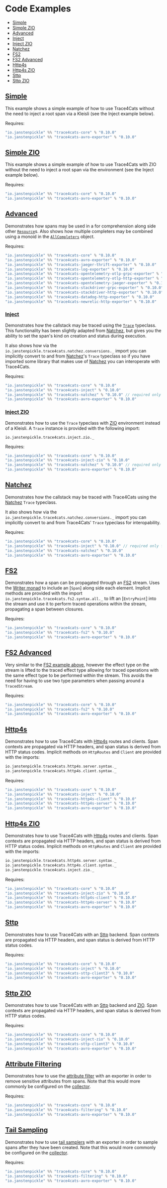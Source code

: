 # Code Examples

 * [Simple](#simple)
 * [Simple ZIO](#simple-zio)
 * [Advanced](#advanced)
 * [Inject](#inject)
 * [Inject ZIO](#inject-zio)
 * [Natchez](#natchez)
 * [FS2](#fs2)
 * [FS2 Advanced](#fs2-advanced)
 * [Http4s](#http4s)
 * [Http4s ZIO](#http4s-zio)
 * [Sttp](#http4s)
 * [Sttp ZIO](#http4s-zio)

## [Simple](../modules/example/src/main/scala/io/janstenpickle/trace4cats/example/SimpleExample.scala)

This example shows a simple example of how to use Trace4Cats without the need to
inject a root span via a Kleisli (see the Inject example below).

Requires:

```scala
"io.janstenpickle" %% "trace4cats-core" % "0.10.0"
"io.janstenpickle" %% "trace4cats-avro-exporter" % "0.10.0"

```

## [Simple ZIO](../modules/example/src/main/scala/io/janstenpickle/trace4cats/example/SimpleZioExample.scala)

This example shows a simple example of how to use Trace4Cats with ZIO without the need to
inject a root span via the environment (see the Inject example below).

Requires:

```scala
"io.janstenpickle" %% "trace4cats-core" % "0.10.0"
"io.janstenpickle" %% "trace4cats-avro-exporter" % "0.10.0"

```

## [Advanced](../modules/example/src/main/scala/io/janstenpickle/trace4cats/example/AdvancedExample.scala)

Demonstrates how spans may be used in a for comprehension along side other [`Resource`]s.
Also shows how multiple completers may be combined using a monoid in the
[`AllCompleters`](../modules/example/src/main/scala/io/janstenpickle/trace4cats/example/AllCompleters.scala)
object.

Requires:

```scala
"io.janstenpickle" %% "trace4cats-core" % "0.10.0"
"io.janstenpickle" %% "trace4cats-avro-exporter" % "0.10.0"
"io.janstenpickle" %% "trace4cats-jaeger-thrift-exporter" % "0.10.0"
"io.janstenpickle" %% "trace4cats-log-exporter" % "0.10.0"
"io.janstenpickle" %% "trace4cats-opentelemetry-otlp-grpc-exporter" % "0.10.0"
"io.janstenpickle" %% "trace4cats-opentelemetry-otlp-http-exporter" % "0.10.0"
"io.janstenpickle" %% "trace4cats-opentelemetry-jaeger-exporter" % "0.10.0"
"io.janstenpickle" %% "trace4cats-stackdriver-grpc-exporter" % "0.10.0"
"io.janstenpickle" %% "trace4cats-stackdriver-http-exporter" % "0.10.0"
"io.janstenpickle" %% "trace4cats-datadog-http-exporter" % "0.10.0"
"io.janstenpickle" %% "trace4cats-newrelic-http-exporter" % "0.10.0"

```

### [Inject](../modules/example/src/main/scala/io/janstenpickle/trace4cats/example/InjectExample.scala)

Demonstrates how the callstack may be traced using the [`Trace`](../modules/inject/src/main/scala/io/janstenpickle/trace4cats/inject/Trace.scala)
typeclass. This functionality has been slightly adapted from [Natchez], but gives
you the ability to set the span's kind on creation and status during execution.

It also shows how via the `io.janstenpickle.trace4cats.natchez.conversions._` import
you can implicitly convert to and from [Natchez]'s `Trace` typeclass so if
you have imported some library that makes use of [Natchez] you can
interoperate with Trace4Cats.

Requires:


```scala
"io.janstenpickle" %% "trace4cats-core" % "0.10.0"
"io.janstenpickle" %% "trace4cats-inject" % "0.10.0"
"io.janstenpickle" %% "trace4cats-natchez" % "0.10.0" // required only for interop
"io.janstenpickle" %% "trace4cats-avro-exporter" % "0.10.0"

```

### [Inject ZIO](../modules/example/src/main/scala/io/janstenpickle/trace4cats/example/InjectZioExample.scala)

Demonstrates how to use the `Trace` typeclass with [ZIO] environment instead of a Kleisli. A `Trace` instance
is provided with the following import:

```
io.janstenpickle.trace4cats.inject.zio._
```

Requires:

```scala
"io.janstenpickle" %% "trace4cats-core" % "0.10.0"
"io.janstenpickle" %% "trace4cats-inject-zio" % "0.10.0"
"io.janstenpickle" %% "trace4cats-natchez" % "0.10.0" // required only for interop
"io.janstenpickle" %% "trace4cats-avro-exporter" % "0.10.0"

```

## [Natchez](../modules/example/src/main/scala/io/janstenpickle/trace4cats/example/NatchezExample.scala)

Demonstrates how the callstack may be traced with Trace4Cats using the [Natchez] `Trace`
typeclass.

It also shows how via the `io.janstenpickle.trace4cats.natchez.conversions._` import
you can implicitly convert to and from Trace4Cats' `Trace` typeclass for
interopability.

Requires:


```scala
"io.janstenpickle" %% "trace4cats-core" % "0.10.0"
"io.janstenpickle" %% "trace4cats-inject" % "0.10.0" // required only for interop
"io.janstenpickle" %% "trace4cats-natchez" % "0.10.0"
"io.janstenpickle" %% "trace4cats-avro-exporter" % "0.10.0"

```


## [FS2](../modules/example/src/main/scala/io/janstenpickle/trace4cats/example/Fs2Example.scala)

Demonstrates how a span can be propagated through an [FS2] stream. Uses the
[Writer monad](http://eed3si9n.com/herding-cats/Writer.html) to include an [`Span`] along side each element.
Implicit methods are provided with the import `io.janstenpickle.trace4cats.fs2.syntax.all._` to lift an
[`EntryPoint`] into the stream and use it to perform traced operations within the stream, propagating a span
between closures.

Requires:

```scala
"io.janstenpickle" %% "trace4cats-core" % "0.10.0"
"io.janstenpickle" %% "trace4cats-fs2" % "0.10.0"
"io.janstenpickle" %% "trace4cats-avro-exporter" % "0.10.0"

```

## [FS2 Advanced](../modules/example/src/main/scala/io/janstenpickle/trace4cats/example/Fs2AdvancedExample.scala)


Very similar to the [FS2 example above](#fs2), however the effect type on the stream is lifted to the traced effect type
allowing for traced operations with the same effect type to be performed within the stream. This avoids the need for
having to use two type parameters when passing around a `TracedStream`.

Requires:

```scala
"io.janstenpickle" %% "trace4cats-core" % "0.10.0"
"io.janstenpickle" %% "trace4cats-fs2" % "0.10.0"
"io.janstenpickle" %% "trace4cats-avro-exporter" % "0.10.0"

```

## [Http4s](../modules/example/src/main/scala/io/janstenpickle/trace4cats/example/Http4sExample.scala)

Demonstrates how to use Trace4Cats with [Http4s] routes and clients. Span contexts are propagated via HTTP headers, and
span status is derived from HTTP status codes. Implicit methods on `HttpRoutes` and `Client` are provided with the
imports:

```scala
io.janstenpickle.trace4cats.http4s.server.syntax._
io.janstenpickle.trace4cats.http4s.client.syntax._
```

Requires:

```scala
"io.janstenpickle" %% "trace4cats-core" % "0.10.0"
"io.janstenpickle" %% "trace4cats-inject" % "0.10.0"
"io.janstenpickle" %% "trace4cats-http4s-client" % "0.10.0"
"io.janstenpickle" %% "trace4cats-http4s-server" % "0.10.0"
"io.janstenpickle" %% "trace4cats-avro-exporter" % "0.10.0"

```

## [Http4s ZIO](../modules/example/src/main/scala/io/janstenpickle/trace4cats/example/Http4sZioExample.scala)

Demonstrates how to use Trace4Cats with [Http4s] routes and clients. Span contexts are propagated via HTTP headers, and
span status is derived from HTTP status codes. Implicit methods on `HttpRoutes` and `Client` are provided with the
imports:

```scala
io.janstenpickle.trace4cats.http4s.server.syntax._
io.janstenpickle.trace4cats.http4s.client.syntax._
io.janstenpickle.trace4cats.inject.zio._
```

Requires:

```scala
"io.janstenpickle" %% "trace4cats-core" % "0.10.0"
"io.janstenpickle" %% "trace4cats-inject-zio" % "0.10.0"
"io.janstenpickle" %% "trace4cats-http4s-client" % "0.10.0"
"io.janstenpickle" %% "trace4cats-http4s-server" % "0.10.0"
"io.janstenpickle" %% "trace4cats-avro-exporter" % "0.10.0"

```

## [Sttp](../modules/example/src/main/scala/io/janstenpickle/trace4cats/example/SttpExample.scala)

Demonstrates how to use Trace4Cats with an [Sttp] backend. Span contexts are propagated via HTTP headers, and
span status is derived from HTTP status codes.

Requires:

```scala
"io.janstenpickle" %% "trace4cats-core" % "0.10.0"
"io.janstenpickle" %% "trace4cats-inject" % "0.10.0"
"io.janstenpickle" %% "trace4cats-sttp-client3" % "0.10.0"
"io.janstenpickle" %% "trace4cats-avro-exporter" % "0.10.0"

```

## [Sttp ZIO](../modules/example/src/main/scala/io/janstenpickle/trace4cats/example/SttpZioExample.scala)

Demonstrates how to use Trace4Cats with an [Sttp] backend and [ZIO]. Span contexts are propagated via HTTP headers, and
span status is derived from HTTP status codes.

Requires:

```scala
"io.janstenpickle" %% "trace4cats-core" % "0.10.0"
"io.janstenpickle" %% "trace4cats-inject-zio" % "0.10.0"
"io.janstenpickle" %% "trace4cats-sttp-client3" % "0.10.0"
"io.janstenpickle" %% "trace4cats-avro-exporter" % "0.10.0"

```

## [Attribute Filtering](../modules/example/src/main/scala/io/janstenpickle/trace4cats/example/AttributeFiltering.scala)

Demonstrates how to use the [attribute filter](filtering.md) with an exporter in order to remove sensitive attributes
from spans. Note that this would more commonly be configured on the [collector].

Requires:

```scala
"io.janstenpickle" %% "trace4cats-core" % "0.10.0"
"io.janstenpickle" %% "trace4cats-filtering" % "0.10.0"
"io.janstenpickle" %% "trace4cats-avro-exporter" % "0.10.0"

```

## [Tail Sampling](../modules/example/src/main/scala/io/janstenpickle/trace4cats/example/TailSampling.scala)

Demonstrates how to use [tail samplers](sampling.md#tail-sampling) with an exporter in order to sample spans after they
have been created. Note that this would more commonly be configured on the [collector].

Requires:

```scala
"io.janstenpickle" %% "trace4cats-core" % "0.10.0"
"io.janstenpickle" %% "trace4cats-filtering" % "0.10.0"
"io.janstenpickle" %% "trace4cats-avro-exporter" % "0.10.0"

```

[FS2]: https://fs2.io/
[FS2 `EntryPoint`]: ../modules/fs2/src/main/scala/io/janstenpickle/trace4cats/fs2/Fs2EntryPoint.scala
[Http4s]: https://http4s.org/
[Jaeger]: https://www.jaegertracing.io/
[Log4Cats]: https://github.com/typelevel/log4cats
[Natchez]: https://github.com/tpolecat/natchez
[`native-image`]: https://www.graalvm.org/docs/reference-manual/native-image/
[OpenTelemetry]: http://opentelemetry.io
[Stackdriver Trace]: https://cloud.google.com/trace/docs/reference
[Datadog]: https://docs.datadoghq.com/api/v1/tracing/
[NewRelic]: https://docs.newrelic.com/docs/understand-dependencies/distributed-tracing/trace-api/report-new-relic-format-traces-trace-api#new-relic-guidelines
[`Resource`]: https://typelevel.org/cats-effect/datatypes/resource.html
[ZIO]: https://zio.dev
[Sttp]: https://sttp.softwaremill.com
[Kafka consumer config]: https://kafka.apache.org/26/javadoc/?org/apache/kafka/clients/consumer/ConsumerConfig.html
[Kafka producer config]: https://kafka.apache.org/26/javadoc/?org/apache/kafka/clients/producer/ProducerConfig.html
[collector]: components.md#collectors
